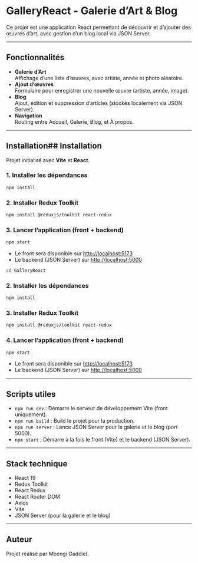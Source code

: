 # GalleryReact - Galerie d’Art & Blog

Ce projet est une application React permettant de découvrir et d’ajouter des œuvres d’art, avec gestion d’un blog local via JSON Server.

---

## Fonctionnalités

- **Galerie d’Art**  
  Affichage d’une liste d’œuvres, avec artiste, année et photo aléatoire.
- **Ajout d’œuvres**  
  Formulaire pour enregistrer une nouvelle œuvre (artiste, année, image).
- **Blog**  
  Ajout, édition et suppression d’articles (stockés localement via JSON Server).
- **Navigation**  
  Routing entre Accueil, Galerie, Blog, et À propos.

---

## Installation## Installation

Projet initialisé avec **Vite** et **React**.

### 1. Installer les dépendances

```bash
npm install
```

### 2. Installer Redux Toolkit

```bash
npm install @reduxjs/toolkit react-redux
```

### 3. Lancer l’application (front + backend)

```bash
npm start
```

- Le front sera disponible sur [http://localhost:5173](http://localhost:5173)
- Le backend (JSON Server) sur [http://localhost:5000](http://localhost:5000)

```bash
cd GalleryReact
```

### 2. Installer les dépendances

```bash
npm install
```

### 3. Installer Redux Toolkit

```bash
npm install @reduxjs/toolkit react-redux
```

### 4. Lancer l’application (front + backend)

```bash
npm start
```

- Le front sera disponible sur [http://localhost:5173](http://localhost:5173)
- Le backend (JSON Server) sur [http://localhost:5000](http://localhost:5000)

---

## Scripts utiles

- `npm run dev` : Démarre le serveur de développement Vite (front uniquement).
- `npm run build` : Build le projet pour la production.
- `npm run server` : Lance JSON Server pour la galerie et le blog (port 5000).
- `npm start` : Démarre à la fois le front (Vite) et le backend (JSON Server).

---

## Stack technique

- React 19
- Redux Toolkit
- React Redux
- React Router DOM
- Axios
- Vite
- JSON Server (pour la galerie et le blog)

---

## Auteur

Projet réalisé par Mbengi Gaddiel.

